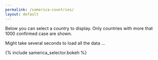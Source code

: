 ```yaml
---
permalink: /samerica-countries/
layout: default
---
```


Below you can select a country to display. Only countries with more that 1000 confirmed case are shown.


Might take several seconds to load all the data ...

{% include samerica_selector.bokeh %}